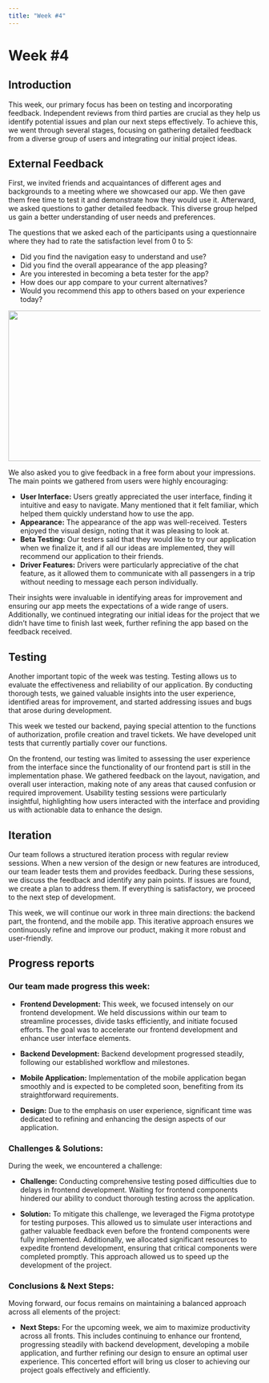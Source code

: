 ```yaml
---
title: "Week #4"
---
```


# **Week #4**

## **Introduction**

This week, our primary focus has been on testing and incorporating feedback. Independent reviews from third parties are crucial as they help us identify potential issues and plan our next steps effectively. To achieve this, we went through several stages, focusing on gathering detailed feedback from a diverse group of users and integrating our initial project ideas.

## **External Feedback**

First, we invited friends and acquaintances of different ages and backgrounds to a meeting where we showcased our app. We then gave them free time to test it and demonstrate how they would use it. Afterward, we asked questions to gather detailed feedback. This diverse group helped us gain a better understanding of user needs and preferences.

The questions that we asked each of the participants using a questionnaire where they had to rate the satisfaction level from 0 to 5:

- Did you find the navigation easy to understand and use?	
- Did you find the overall appearance of the app pleasing?	
- Are you interested in becoming a beta tester for the app?	
- How does our app compare to your current alternatives?	
- Would you recommend this app to others based on your experience today?	

<div style="text-align: center;">
<img src="/2024/kuda_team/week4/Average.png" width="600" height="300"> 
</div>


We also asked you to give feedback in a free form about your impressions. The main points we gathered from users were highly encouraging:

- **User Interface:** Users greatly appreciated the user interface, finding it intuitive and easy to navigate. Many mentioned that it felt familiar, which helped them quickly understand how to use the app.
- **Appearance:** The appearance of the app was well-received. Testers enjoyed the visual design, noting that it was pleasing to look at.
- **Beta Testing:** Our testers said that they would like to try our application when we finalize it, and if all our ideas are implemented, they will recommend our application to their friends.
- **Driver Features:** Drivers were particularly appreciative of the chat feature, as it allowed them to communicate with all passengers in a trip without needing to message each person individually.

Their insights were invaluable in identifying areas for improvement and ensuring our app meets the expectations of a wide range of users. Additionally, we continued integrating our initial ideas for the project that we didn’t have time to finish last week, further refining the app based on the feedback received.

## **Testing**
Another important topic of the week was testing. Testing allows us to evaluate the effectiveness and reliability of our application. By conducting thorough tests, we gained valuable insights into the user experience, identified areas for improvement, and started addressing issues and bugs that arose during development.

This week we tested our backend, paying special attention to the functions of authorization, profile creation and travel tickets. We have developed unit tests that currently partially cover our functions.

On the frontend, our testing was limited to assessing the user experience from the interface since the functionality of our frontend part is still in the implementation phase. We gathered feedback on the layout, navigation, and overall user interaction, making note of any areas that caused confusion or required improvement. Usability testing sessions were particularly insightful, highlighting how users interacted with the interface and providing us with actionable data to enhance the design.

## **Iteration**
Our team follows a structured iteration process with regular review sessions. When a new version of the design or new features are introduced, our team leader tests them and provides feedback. During these sessions, we discuss the feedback and identify any pain points. If issues are found, we create a plan to address them. If everything is satisfactory, we proceed to the next step of development.

This week, we will continue our work in three main directions: the backend part, the frontend, and the mobile app. This iterative approach ensures we continuously refine and improve our product, making it more robust and user-friendly.

## **Progress reports**  

### Our team made progress this week:

- **Frontend Development:** This week, we focused intensely on our frontend development. We held discussions within our team to streamline processes, divide tasks efficiently, and initiate focused efforts. The goal was to accelerate our frontend development and enhance user interface elements.

- **Backend Development:** Backend development progressed steadily, following our established workflow and milestones.

- **Mobile Application:** Implementation of the mobile application began smoothly and is expected to be completed soon, benefiting from its straightforward requirements.

- **Design:** Due to the emphasis on user experience, significant time was dedicated to refining and enhancing the design aspects of our application.

### Challenges & Solutions:

During the week, we encountered a challenge:

- **Challenge:** Conducting comprehensive testing posed difficulties due to delays in frontend development. Waiting for frontend components hindered our ability to conduct thorough testing across the application.

- **Solution:** To mitigate this challenge, we leveraged the Figma prototype for testing purposes. This allowed us to simulate user interactions and gather valuable feedback even before the frontend components were fully implemented. Additionally, we allocated significant resources to expedite frontend development, ensuring that critical components were completed promptly. This approach allowed us to speed up the development of the project.

### Conclusions & Next Steps:

Moving forward, our focus remains on maintaining a balanced approach across all elements of the project:

- **Next Steps:** For the upcoming week, we aim to maximize productivity across all fronts. This includes continuing to enhance our frontend, progressing steadily with backend development, developing a mobile application, and further refining our design to ensure an optimal user experience. This concerted effort will bring us closer to achieving our project goals effectively and efficiently.